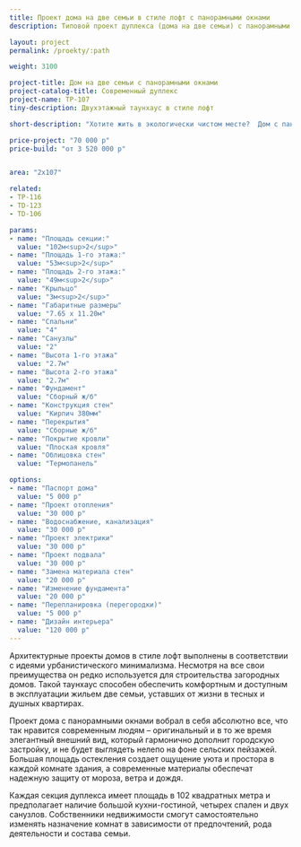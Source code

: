 ```yaml
---
title: Проект дома на две семьи в стиле лофт с панорамными окнами
description: Типовой проект дуплекса (дома на две семьи) с панорамными окнами в стиле лофт, из кирпича, газобетона или пеноблока. Площадь секции&#58; 107 м.кв.

layout: project
permalink: /proekty/:path

weight: 3100

project-title: Дом на две семьи с панорамными окнами
project-catalog-title: Современный дуплекс
project-name: TP-107
tiny-description: Двухэтажный таунхаус в стиле лофт

short-description: "Хотите жить в экологически чистом месте?  Дом с панорамными окнами станет уютным и светлым жильем для вас. Проект предлагает таунхаус в стиле лофт. Лофт – это прямолинейность минимализма и естественность. Тренд, охвативший всех, кто оценил преимущества индустриального стиля. Интересен тем, что можно сочетать несовместимые на первый взгляд вещи. Большие витражи в жилых помещениях создадут солнечное настроение даже зимним морозным утром."

price-project: "70 000 р"
price-build: "от 3 520 000 р"


area: "2x107"

related:
- TP-116
- TD-123
- TD-106

params:
- name: "Площадь секции:"
  value: "102м<sup>2</sup>"
- name: "Площадь 1-го этажа:"
  value: "53м<sup>2</sup>"
- name: "Площадь 2-го этажа:"
  value: "49м<sup>2</sup>"
- name: "Крыльцо"
  value: "3м<sup>2</sup>"
- name: "Габаритные размеры"
  value: "7.65 x 11.20м"
- name: "Спальни"
  value: "4"
- name: "Санузлы"
  value: "2"
- name: "Высота 1-го этажа"
  value: "2.7м"
- name: "Высота 2-го этажа"
  value: "2.7м"
- name: "Фундамент"
  value: "Сборный ж/б"
- name: "Конструкция стен"
  value: "Кирпич 380мм"
- name: "Перекрытия"
  value: "Сборные ж/б"
- name: "Покрытие кровли"
  value: "Плоская кровля"
- name: "Облицовка стен"
  value: "Термопанель"

options:
- name: "Паспорт дома"
  value: "5 000 р"
- name: "Проект отопления"
  value: "30 000 р"
- name: "Водоснабжение, канализация"
  value: "30 000 р"
- name: "Проект электрики"
  value: "30 000 р"
- name: "Проект подвала"
  value: "30 000 р"
- name: "Замена материала стен"
  value: "20 000 р"
- name: "Изменение фундамента"
  value: "20 000 р"
- name: "Перепланировка (перегородки)"
  value: "5 000 р"
- name: "Дизайн интерьера"
  value: "120 000 р"
---
```

Архитектурные проекты домов в стиле лофт выполнены в соответствии с идеями урбанистического минимализма. Несмотря на все свои преимущества он редко используется для строительства загородных домов. Такой таунхаус способен обеспечить комфортным и доступным в эксплуатации жильем две семьи, уставших от жизни в тесных и душных квартирах.

Проект дома с панорамными окнами вобрал в себя абсолютно все, что так нравится современным людям – оригинальный и в то же время элегантный внешний вид, который гармонично дополнит городскую застройку, и не будет выглядеть нелепо на фоне сельских пейзажей. Большая площадь остекления создает ощущение уюта и простора в каждой комнате здания, а современные материалы обеспечат надежную защиту от мороза, ветра и дождя.

Каждая секция дуплекса имеет площадь в 102 квадратных метра и предполагает наличие большой кухни-гостиной, четырех спален и двух санузлов. Собственники недвижимости смогут самостоятельно изменять назначение комнат в зависимости от предпочтений, рода деятельности и состава семьи.